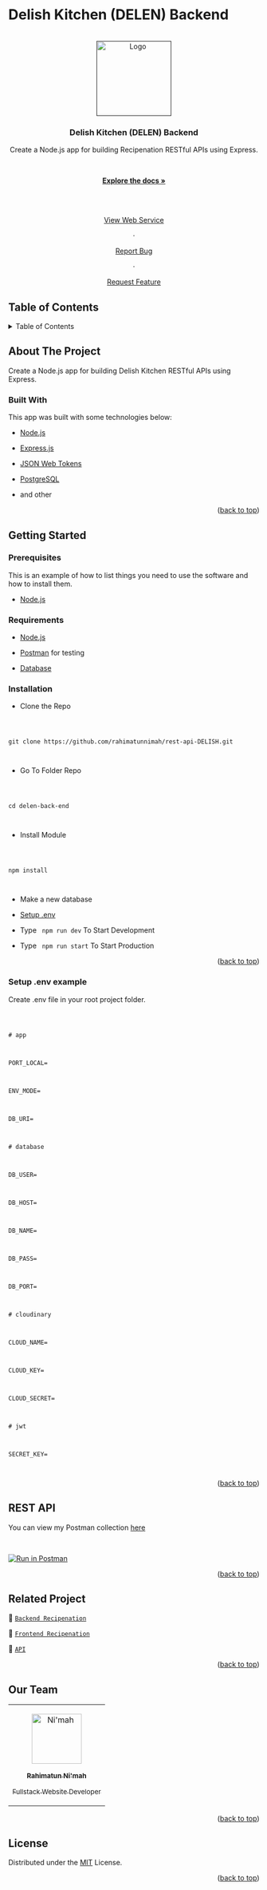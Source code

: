 # Delish Kitchen (DELEN) Backend

<div  id="top"></div>

<!-- PROJECT LOGO -->

<br  />

<div  align="center">

<a  href="">

<img  src="https://res.cloudinary.com/df9tcvnrs/image/upload/v1662431568/samples/logo_feujex.png"  alt="Logo"  width="150px">

</a>

<h3  align="center">Delish Kitchen (DELEN) Backend</h3>

<p  align="center">

Create a Node.js app for building Recipenation RESTful APIs using Express.

<br  />

<a  href="#table-of-contents"><strong>Explore the docs »</strong></a>

<br  />

<br  />

<a href="https://delish-kitchen.herokuapp.com">View Web Service</a>

·

<a  href="https://github.com/rahimatunnimah/rest-api-DELISH/issues">Report Bug</a>

·

<a  href="https://github.com/rahimatunnimah/rest-api-DELISH/issues">Request Feature</a>

</p>

</div>

<!-- TABLE OF CONTENTS -->

## Table of Contents

<details>

<summary>Table of Contents</summary>

<ol>

<li>

<a  href="#about-the-project">About The Project</a>

<ul>

<li><a  href="#built-with">Built With</a></li>

</ul>

</li>

<li>

<a  href="#getting-started">Getting Started</a>

<ul>

<li><a  href="#prerequisites">Prerequisites</a></li>

<li><a  href="#requirements">Requirements</a></li>

<li><a  href="#installation">Installation</a></li>

<li><a  href="#setup-env-example">Setup .env example</a></li>

</ul>

</li>

<li><a  href="#rest-api">REST API</a></li>

<li><a  href="#contributing">Contributing</a></li>

<li><a  href="#related-project">Related Project</a></li>

<li><a  href="#contributing">Contributing</a></li>

<li><a  href="#our-team">Contact</a></li>

<li><a  href="#license">License</a></li>

</ol>

</details>

<!-- ABOUT THE PROJECT -->

## About The Project

Create a Node.js app for building Delish Kitchen RESTful APIs using Express.

### Built With

This app was built with some technologies below:

- [Node.js](https://nodejs.org/en/)

- [Express.js](https://expressjs.com/)

- [JSON Web Tokens](https://jwt.io/)

- [PostgreSQL](https://www.postgresql.org/)

- and other

<p  align="right">(<a  href="#top">back to top</a>)</p>

<!-- GETTING STARTED -->

## Getting Started

### Prerequisites

This is an example of how to list things you need to use the software and how to install them.

- [Node.js](https://nodejs.org/en/download/)

### Requirements

- [Node.js](https://nodejs.org/en/)

- [Postman](https://www.getpostman.com/) for testing

- [Database](https://www.postgresql.org/)

### Installation

- Clone the Repo

```



git clone https://github.com/rahimatunnimah/rest-api-DELISH.git



```

- Go To Folder Repo

```



cd delen-back-end



```

- Install Module

```



npm install



```

- Make a new database

- <a  href="#setup-env-example">Setup .env</a>

- Type ` npm run dev` To Start Development

- Type ` npm run start` To Start Production

<p  align="right">(<a  href="#top">back to top</a>)</p>

### Setup .env example

Create .env file in your root project folder.

```env



# app



PORT_LOCAL=



ENV_MODE=



DB_URI=



# database



DB_USER=



DB_HOST=



DB_NAME=



DB_PASS=



DB_PORT=



# cloudinary



CLOUD_NAME=



CLOUD_KEY=



CLOUD_SECRET=



# jwt



SECRET_KEY=



```

<p  align="right">(<a  href="#top">back to top</a>)</p>

## REST API

You can view my Postman collection [here]()

</br>

[![Run in Postman](https://run.pstmn.io/button.svg)](https://documenter.getpostman.com/view/10241291/VUxRQ6nK)

<p align="right">(<a href="#top">back to top</a>)</p>

## Related Project

:rocket: [`Backend Recipenation`](https://github.com/rahimatunnimah/rest-api-DELISH)

:rocket: [`Frontend Recipenation`](https://github.com/rahimatunnimah/next-js-delish)

:rocket: [`API`](https://delish-kitchen.herokuapp.com)

<p  align="right">(<a  href="#top">back to top</a>)</p>

## Our Team

<center>

<table>

<tr>

<td  align="center">

<a  href="https://github.com/rahimatunnimah">

<img  width="100"  src="https://avatars.githubusercontent.com/u/59507749?s=400&u=075c1a93d49f26b47fd067c47e06e2ce70594b55&v=4"  alt="Ni'mah"><br/>

<sub><b>Rahimatun Ni'mah</b></sub> <br/>

<sub>Fullstack Website Developer</sub>

</a>

</td>

<tr>

</table>

</center>

<p  align="right">(<a  href="#top">back to top</a>)</p>

## License

Distributed under the [MIT](/LICENSE) License.

<p  align="right">(<a  href="#top">back to top</a>)</p>
